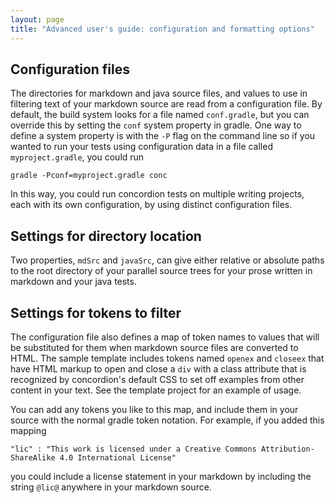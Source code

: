```yaml
---
layout: page
title: "Advanced user's guide: configuration and formatting options"
---
```



## Configuration files ##

The directories for markdown and java source files, and values to use in filtering text of your markdown source are read from a configuration file.  By default, the build system looks for a file named `conf.gradle`, but you can override this by setting the `conf` system property in gradle.  One way to define a system property is with the `-P` flag on the command line so if you wanted to run your tests using configuration data in a file called `myproject.gradle`, you could run

    gradle -Pconf=myproject.gradle conc

In this way, you could run concordion tests on multiple writing projects, each with its own configuration, by using distinct configuration files.

## Settings for directory location ##

Two properties, `mdSrc` and `javaSrc`, can give either relative or absolute paths to the root directory of your parallel source trees for your prose written in markdown and your java tests.


## Settings for tokens to filter ##

The configuration file also defines a map of token names to values that will be substituted for them when markdown source files are converted to HTML.  The sample template includes tokens named `openex` and `closeex` that have HTML markup to open and close a `div` with a class attribute that is recognized by concordion's default CSS to set off examples from other content in your text.  See the template project for an example of usage.

You can add any tokens you like to this map, and include them in your source with the normal gradle token notation.  For example, if you added this mapping

    "lic" : "This work is licensed under a Creative Commons Attribution-ShareAlike 4.0 International License"

you could include a license statement in your markdown by including the string `@lic@` anywhere in your markdown source.